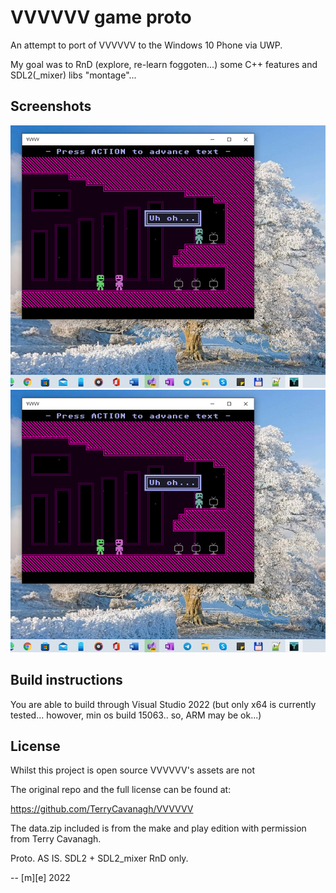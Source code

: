 # VVVVVV game proto
An attempt to port of VVVVVV to the Windows 10 Phone via UWP.

My goal was to RnD (explore, re-learn foggoten...) some C++ features and SDL2(_mixer) libs "montage"...

## Screenshots
![Shot 1](Images/shot1.png)
![Shot 2](Images/shot1.png)

## Build instructions
You are able to build through Visual Studio 2022 (but only x64 is currently tested... howover, min os build 15063.. so, ARM may be ok...) 


## License
Whilst this project is open source VVVVVV's assets are not

The original repo and the full license can be found at:

https://github.com/TerryCavanagh/VVVVVV

The data.zip included is from the make and play edition with permission from Terry Cavanagh.

Proto. AS IS. SDL2 + SDL2_mixer RnD only. 

-- [m][e] 2022
